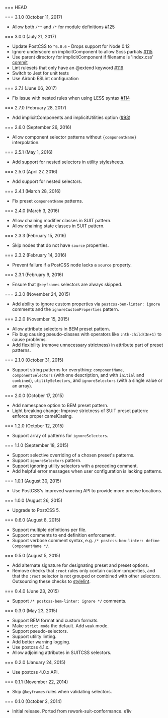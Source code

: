 === HEAD

=== 3.1.0 (October 11, 2017)

* Allow both `/**` and `/*` for module definitions [#125](https://github.com/postcss/postcss-bem-linter/pull/125)

=== 3.0.0 (July 21, 2017)

* Update PostCSS to `^6.0.6` - Drops support for Node 0.12
* Ignore underscore on implicitComponent to allow Scss partials [#115](https://github.com/postcss/postcss-bem-linter/pull/115)
* Use parent directory for implicitComponent if filename is 'index.css' [commit](https://github.com/postcss/postcss-bem-linter/commit/ad0bd56ea0721a3522067dfcc6aec0d0880bbe2d)
* Lint rulesets that only have an @extend keyword [#119](https://github.com/postcss/postcss-bem-linter/pull/119)
* Switch to Jest for unit tests
* Use Airbnb ESLint configuration

=== 2.7.1 (June 06, 2017)

* Fix issue with nested rules when using LESS syntax [#114](https://github.com/postcss/postcss-bem-linter/pull/114)

=== 2.7.0 (February 28, 2017)

* Add implicitComponents and implicitUtilities option ([#93](https://github.com/postcss/postcss-bem-linter/pull/93))

=== 2.6.0 (September 26, 2016)

* Allow component selector patterns without `{componentName}` interpolation.

=== 2.5.1 (May 1, 2016)

* Add support for nested selectors in utility stylesheets.

=== 2.5.0 (April 27, 2016)

* Add support for nested selectors.

=== 2.4.1 (March 28, 2016)

* Fix preset `componentName` patterns.

=== 2.4.0 (March 3, 2016)

* Allow chaining modifier classes in SUIT pattern.
* Allow chaining state classes in SUIT pattern.

=== 2.3.3 (February 15, 2016)

* Skip nodes that do not have `source` properties.

=== 2.3.2 (February 14, 2016)

* Prevent failure if a PostCSS node lacks a `source` property.

=== 2.3.1 (February 9, 2016)

* Ensure that `@keyframes` selectors are always skipped.

=== 2.3.0 (November 24, 2015)

* Add ability to ignore custom properties via `postcss-bem-linter: ignore` comments and the `ignoreCustomProperties` pattern.

=== 2.2.0 (November 15, 2015)

* Allow attribute selectors in BEM preset pattern.
* Fix bug causing pseudo-classes with operators like `:nth-child(3n+1)` to cause problems.
* Add flexibility (remove unnecessary strictness) in attribute part of preset patterns.

=== 2.1.0 (October 31, 2015)

* Support string patterns for everything: `componentName`, `componentSelectors` (with one description, and with `initial` and `combined`), `utilitySelectors`, and `ignoreSelectors` (with a single value or an array).

=== 2.0.0 (October 17, 2015)

* Add namespace option to BEM preset pattern.
* Light breaking change: Improve strictness of SUIT preset pattern: enforce proper camelCasing.

=== 1.2.0 (October 12, 2015)

* Support array of patterns for `ignoreSelectors`.

=== 1.1.0 (September 18, 2015)

* Support selective overriding of a chosen preset's patterns.
* Support `ignoreSelectors` pattern.
* Support ignoring utility selectors with a preceding comment.
* Add helpful error messages when user configuration is lacking patterns.

=== 1.0.1 (August 30, 2015)

* Use PostCSS's improved warning API to provide more precise locations.

=== 1.0.0 (August 26, 2015)

* Upgrade to PostCSS 5.

=== 0.6.0 (August 8, 2015)

* Support multiple definitions per file.
* Support comments to end definition enforcement.
* Support verbose comment syntax, e.g. `/* postcss-bem-linter: define ComponentName */`.

=== 0.5.0 (August 5, 2015)

* Add alternate signature for designating preset and preset options.
* Remove checks that `:root` rules only contain custom-properties, and that the `:root` selector is not grouped or combined with other selectors. Outsourcing these checks to [stylelint](https://github.com/stylelint/stylelint).

=== 0.4.0 (June 23, 2015)

* Support `/* postcss-bem-linter: ignore */` comments.

=== 0.3.0 (May 23, 2015)

* Support BEM format and custom formats.
* Make `strict mode` the default. Add `weak` mode.
* Support pseudo-selectors.
* Support utility linting.
* Add better warning logging.
* Use postcss 4.1.x.
* Allow adjoining attributes in SUITCSS selectors.

=== 0.2.0 (January 24, 2015)

* Use postcss 4.0.x API.

=== 0.1.1 (November 22, 2014)

* Skip `@keyframes` rules when validating selectors.

=== 0.1.0 (October 2, 2014)

* Initial release. Ported from rework-suit-conformance.
e1iv
